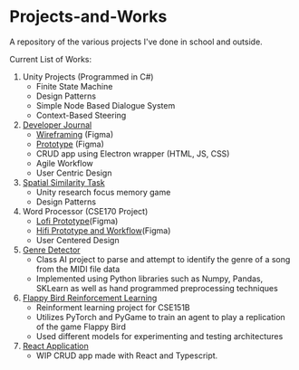 # Projects-and-Works
A repository of the various projects I've done in school and outside. 

Current List of Works:
1) Unity Projects (Programmed in C#)
   * Finite State Machine
   * Design Patterns 
   * Simple Node Based Dialogue System
   * Context-Based Steering
2) [Developer Journal](https://github.com/cse110-sp24-group16/cse110-sp24-group16)
   * [Wireframing](https://www.figma.com/design/sVyQQgfLRfzcyy7Bi7Nc6q/Wireframing?t=poqS4HIUXxGMvUI8-1) (Figma)
   * [Prototype](https://www.figma.com/design/km2VLdvVUPceirhloVqqFO/Calendar?node-id=0-1&t=poqS4HIUXxGMvUI8-1) (Figma)
   * CRUD app using Electron wrapper (HTML, JS, CSS)
   * Agile Workflow
   * User Centric Design
3) [Spatial Similarity Task](https://github.com/Spatial-Similarity-Task/SST)
   * Unity research focus memory game
   * Design Patterns
4) Word Processor (CSE170 Project)
   * [Lofi Prototype](https://www.figma.com/design/h7swdhfM1uoUB8Ry7fltN9/Lofi-Word-Processor?t=poqS4HIUXxGMvUI8-1)(Figma)
   * [Hifi Prototype and Workflow](https://www.figma.com/proto/ua5kkpUiKvvCL4vqhNyG5c/Word-Processor---HiFi?t=91BxtJmRDJ3Rjtit-1&scaling=scale-down&content-scaling=fixed&page-id=0%3A1&node-id=98-322)(Figma)
   * User Centered Design
5) [Genre Detector](https://github.com/brandoluu/CSE_151A_Project/tree/main)
   * Class AI project to parse and attempt to identify the genre of a song from the MIDI file data
   * Implemented using Python libraries such as Numpy, Pandas, SKLearn as well as hand programmed preprocessing techniques
6) [Flappy Bird Reinforcement Learning](https://github.com/FrndlyDragon/Flappy_Bird_RL_Agents/tree/rework)
   * Reinforment learning project for CSE151B
   * Utilizes PyTorch and PyGame to train an agent to play a replication of the game Flappy Bird
   * Used different models for experimenting and testing architectures
8) [React Application](https://github.com/FrndlyDragon/Fictologist)
   * WIP CRUD app made with React and Typescript.
